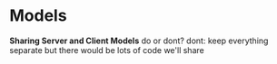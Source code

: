 # Models

**Sharing Server and Client Models**
do or dont?
dont: keep everything separate but there would be lots of code
we'll share
